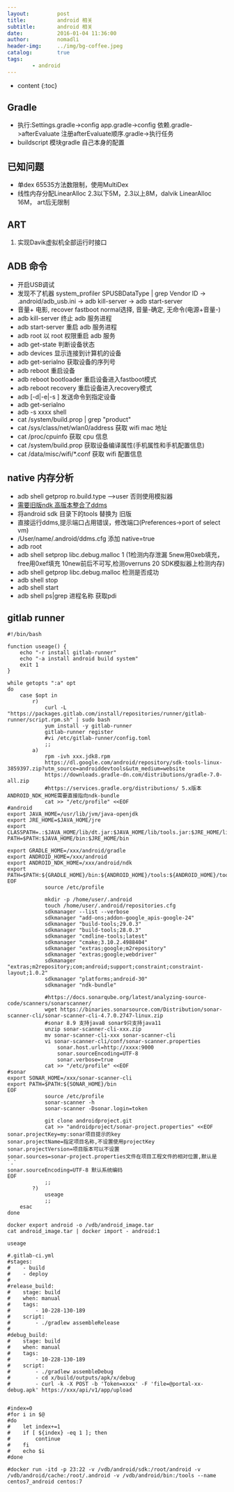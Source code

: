```yaml
---
layout:         post
title:          android 相关
subtitle:       android 相关
date:           2016-01-04 11:36:00
author:         nomadli
header-img:     ../img/bg-coffee.jpeg
catalog:        true
tags:
        - android
---
```


* content
{:toc}

## Gradle
- 执行:Settings.gradle->config app.gradle->config 依赖.gradle->afterEvaluate 注册afterEvaluate顺序.gradle->执行任务
- buildscript 模块gradle 自己本身的配置

## 已知问题
- 单dex 65535方法数限制，使用MultiDex
- 线性内存分配LinearAlloc 2.3以下5M，2.3以上8M，dalvik LinearAlloc 16M， art后无限制

## ART
1. 实现Davik虚拟机全部运行时接口


## ADB 命令
- 开启USB调试
- 发现不了机器 system_profiler SPUSBDataType | grep Vendor ID -> .android/adb_usb.ini -> adb kill-server -> adb start-server
- 音量+ 电影, recover fastboot normal选择, 音量-确定, 无命令(电源+音量-)
- adb kill-server	终止 adb 服务进程
- adb start-server	重启 adb 服务进程
- adb root	以 root 权限重启 adb 服务
- adb get-state	判断设备状态
- adb devices	显示连接到计算机的设备
- adb get-serialno	获取设备的序列号
- adb reboot	重启设备
- adb reboot bootloader	重启设备进入fastboot模式
- adb reboot recovery	重启设备进入recovery模式
- adb [-d|-e|-s <serialNumber> ] <command>	发送命令到指定设备
- adb get-serialno
- adb -s xxxx shell
- cat /system/build.prop | grep "product"
- cat /sys/class/net/wlan0/address	获取 wifi mac 地址
- cat /proc/cpuinfo	获取 cpu 信息
- cat /system/build.prop	获取设备编译属性(手机属性和手机配置信息)
- cat /data/misc/wifi/*.conf	获取 wifi 配置信息

## native 内存分析
- adb shell getprop ro.build.type  -->user 否则使用模拟器
- [需要旧版ndk 高版本整合了ddms](https://dl-ssl.google.com/android/repository/tools_r18-macosx.zip)
- 将android sdk 目录下的tools 替换为 旧版
- 直接运行ddms,提示端口占用错误，修改端口(Preferences->port of select vm)
- /User/name/.android/ddms.cfg 添加 native=true
- adb root
- adb shell setprop libc.debug.malloc 1 (1检测内存泄漏 5new用0xeb填充，free用0xef填充 10new前后不可写,检测overruns 20 SDK模拟器上检测内存)
- adb shell getprop libc.debug.malloc 检测是否成功
- adb shell stop
- adb shell start
- adb shell ps|grep 进程名称 获取pdi

## gitlab runner
```shell
#!/bin/bash

function useage() {
    echo "-r install gitlab-runner"
    echo "-a install android build system"
    exit 1
}

while getopts ":a" opt
do
    case $opt in
        r)
            curl -L "https://packages.gitlab.com/install/repositories/runner/gitlab-runner/script.rpm.sh" | sudo bash
            yum install -y gitlab-runner
            gitlab-runner register
            #vi /etc/gitlab-runner/config.toml
            ;;
        a)
            rpm -ivh xxx.jdk8.rpm
            https://dl.google.com/android/repository/sdk-tools-linux-3859397.zip?utm_source=androiddevtools&utm_medium=website
            https://downloads.gradle-dn.com/distributions/gradle-7.0-all.zip
            #https://services.gradle.org/distributions/ 5.x版本ANDROID_NDK_HOME需要直接指向ndk-bundle
            cat >> "/etc/profile" <<EOF
#android
export JAVA_HOME=/usr/lib/jvm/java-openjdk
export JRE_HOME=$JAVA_HOME/jre
export CLASSPATH=.:$JAVA_HOME/lib/dt.jar:$JAVA_HOME/lib/tools.jar:$JRE_HOME/lib
PATH=$PATH:$JAVA_HOME/bin:$JRE_HOME/bin

export GRADLE_HOME=/xxx/android/gradle
export ANDROID_HOME=/xxx/android
export ANDROID_NDK_HOME=/xxx/android/ndk
export PATH=$PATH:${GRADLE_HOME}/bin:${ANDROID_HOME}/tools:${ANDROID_HOME}/tools/bin:${ANDROID_HOME}/platforms
EOF
            source /etc/profile

            mkdir -p /home/user/.android
            touch /home/user/.android/repositories.cfg
            sdkmanager --list --verbose
            sdkmanager "add-ons;addon-google_apis-google-24"
            sdkmanager "build-tools;29.0.3"
            sdkmanager "build-tools;28.0.3"
            sdkmanager "cmdline-tools;latest"
            sdkmanager "cmake;3.10.2.4988404"
            sdkmanager "extras;google;m2repository"
            sdkmanager "extras;google;webdriver"
            sdkmanager "extras;m2repository;com;android;support;constraint;constraint-layout;1.0.2"
            sdkmanager "platforms;android-30"
            sdkmanager "ndk-bundle"

            #https://docs.sonarqube.org/latest/analyzing-source-code/scanners/sonarscanner/
            wget https://binaries.sonarsource.com/Distribution/sonar-scanner-cli/sonar-scanner-cli-4.7.0.2747-linux.zip
            #sonar 8.9 支持java8 sonar9只支持java11
            unzip sonar-scanner-cli-xxx.zip
            mv sonar-scanner-cli-xxx sonar-scanner-cli
            vi sonar-scanner-cli/conf/sonar-scanner.properties
                sonar.host.url=http://xxxx:9000
                sonar.sourceEncoding=UTF-8
                sonar.verbose=true
            cat >> "/etc/profile" <<EOF
#sonar
export SONAR_HOME=/xxx/sonar-scanner-cli
export PATH=$PATH:${SONAR_HOME}/bin
EOF
            source /etc/profile
            sonar-scanner -h
            sonar-scanner -Dsonar.login=token

            git clone androidproject.git
            cat >> "androidproject/sonar-project.properties" <<EOF
sonar.projectKey=my:sonar项目提示的key
sonar.projectName=指定项目名称,不设置使用projectKey
sonar.projectVersion=项目版本可以不设置
sonar.sources=sonar-project.properties文件在项目工程文件的相对位置,默认是 `.`
sonar.sourceEncoding=UTF-8 默认系统编码
EOF
            ;;
        ?)
            useage
            ;;
    esac
done

docker export android -o /vdb/android_image.tar
cat android_image.tar | docker import - android:1

useage

#.gitlab-ci.yml
#stages:
#    - build
#    - deploy
#
#release_build:
#    stage: build
#    when: manual
#    tags:
#        - 10-228-130-189
#    script:
#        - ./gradlew assembleRelease
#
#debug_build:
#    stage: build
#    when: manual
#    tags:
#        - 10-228-130-189
#    script:
#        - ./gradlew assembleDebug
#        - cd x/build/outputs/apk/x/debug
#        - curl -k -X POST -b 'Token=xxxx' -F 'file=@portal-xx-debug.apk' https://xxx/api/v1/app/upload


#index=0
#for i in $@
#do
#    let index+=1
#    if [ ${index} -eq 1 ]; then
#        continue
#    fi
#    echo $i
#done

#docker run -itd -p 23:22 -v /vdb/android/sdk:/root/android -v /vdb/android/cache:/root/.android -v /vdb/android/bin:/tools --name centos7_android centos:7
```